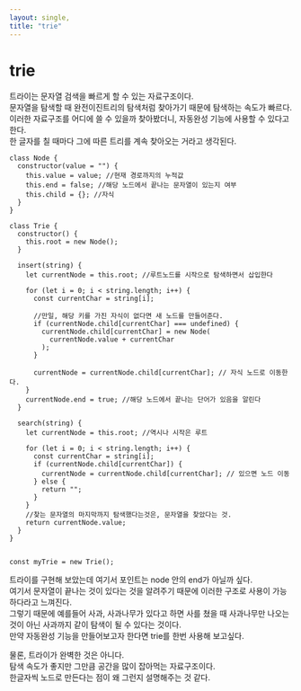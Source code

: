 ```yaml
---
layout: single,
title: "trie"
---
```


# trie

트라이는 문자열 검색을 빠르게 할 수 있는 자료구조이다.  
문자열을 탐색할 때 완전이진트리의 탐색처럼 찾아가기 때문에 탐색하는 속도가 빠르다.  
이러한 자료구조를 어디에 쓸 수 있을까 찾아봤더니, 자동완성 기능에 사용할 수 있다고 한다.  
한 글자를 칠 때마다 그에 따른 트리를 계속 찾아오는 거라고 생각된다.  

```
class Node {
  constructor(value = "") {
    this.value = value; //현재 경로까지의 누적값
    this.end = false; //해당 노드에서 끝나는 문자열이 있는지 여부
    this.child = {}; //자식
  }
}

class Trie {
  constructor() {
    this.root = new Node();
  }

  insert(string) {
    let currentNode = this.root; //루트노드를 시작으로 탐색하면서 삽입한다

    for (let i = 0; i < string.length; i++) {
      const currentChar = string[i];

      //만일, 해당 키를 가진 자식이 없다면 새 노드를 만들어준다.
      if (currentNode.child[currentChar] === undefined) {
        currentNode.child[currentChar] = new Node(
          currentNode.value + currentChar
        );
      }

      currentNode = currentNode.child[currentChar]; // 자식 노드로 이동한다.
    }
    currentNode.end = true; //해당 노드에서 끝나는 단어가 있음을 알린다
  }

  search(string) {
    let currentNode = this.root; //역시나 시작은 루트

    for (let i = 0; i < string.length; i++) {
      const currentChar = string[i];
      if (currentNode.child[currentChar]) {
        currentNode = currentNode.child[currentChar]; // 있으면 노드 이동
      } else {
        return "";
      }
    }
    //찾는 문자열의 마지막까지 탐색했다는것은, 문자열을 찾았다는 것.
    return currentNode.value;
  }
}


const myTrie = new Trie();
```

트라이를 구현해 보았는데 여기서 포인트는 node 안의 end가 아닐까 싶다.  
여기서 문자열이 끝나는 것이 있다는 것을 알려주기 때문에 이러한 구조로 사용이 가능하다라고 느껴진다.  
그렇기 때문에 예를들어 사과, 사과나무가 있다고 하면 사를 쳤을 때 사과나무만 나오는 것이 아닌 사과까지 같이 탐색이 될 수 있다는 것이다.  
만약 자동완성 기능을 만들어보고자 한다면 trie를 한번 사용해 보고싶다.  

물론, 트라이가 완벽한 것은 아니다.  
탐색 속도가 좋지만 그만큼 공간을 많이 잡아먹는 자료구조이다.  
한글자씩 노드로 만든다는 점이 왜 그런지 설명해주는 것 같다.  
